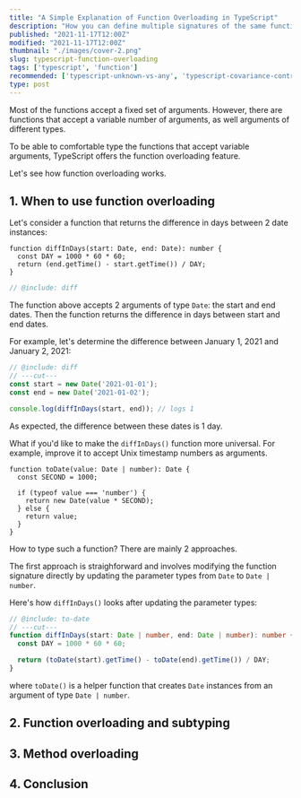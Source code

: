```yaml
---
title: "A Simple Explanation of Function Overloading in TypeScript"
description: "How you can define multiple signatures of the same function in TypeScript to increase its usability."
published: "2021-11-17T12:00Z"
modified: "2021-11-17T12:00Z"
thumbnail: "./images/cover-2.png"
slug: typescript-function-overloading
tags: ['typescript', 'function']
recommended: ['typescript-unknown-vs-any', 'typescript-covariance-contravariance']
type: post
---
```


Most of the functions accept a fixed set of arguments. However, there are functions that accept a variable number of arguments, as well arguments
of different types.  

To be able to comfortable type the functions that accept variable arguments, TypeScript offers the function overloading feature. 

Let's see how function overloading works.  

## 1. When to use function overloading

Let's consider a function that returns the difference in days between 2 date instances:

```twoslash include diff
function diffInDays(start: Date, end: Date): number {
  const DAY = 1000 * 60 * 60;
  return (end.getTime() - start.getTime()) / DAY;
}
```

```ts twoslash
// @include: diff
```

The function above accepts 2 arguments of type `Date`: the start and end dates. Then the function returns the difference in 
days between start and end dates.  

For example, let's determine the difference between January 1, 2021 and January 2, 2021:

```ts twoslash
// @include: diff
// ---cut---
const start = new Date('2021-01-01');
const end = new Date('2021-01-02');

console.log(diffInDays(start, end)); // logs 1
```

As expected, the difference between these dates is 1 day.  

What if you'd like to make the `diffInDays()` function more universal. For example, improve it to accept Unix timestamp numbers as arguments.  

```twoslash include to-date
function toDate(value: Date | number): Date {
  const SECOND = 1000;

  if (typeof value === 'number') {
    return new Date(value * SECOND);
  } else {
    return value;
  }
}
```

How to type such a function? There are mainly 2 approaches.  

The first approach is straighforward and involves modifying the function signature directly by updating the parameter types from `Date` to `Date | number`.  

Here's how `diffInDays()` looks after updating the parameter types:

```ts twoslash{1}
// @include: to-date
// ---cut---
function diffInDays(start: Date | number, end: Date | number): number {
  const DAY = 1000 * 60 * 60;

  return (toDate(start).getTime() - toDate(end).getTime()) / DAY;
}
```

where `toDate()` is a helper function that creates `Date` instances from an argument of type `Date | number`.  



## 2. Function overloading and subtyping

## 3. Method overloading

## 4. Conclusion